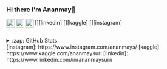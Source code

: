 ### Hi there I'm Ananmay👋

<!--
**ananmaysuri/ananmaysuri** is a ✨ _special_ ✨ repository because its `README.md` (this file) appears on your GitHub profile.

### Connect with me:

<!--[<img align="left" alt="ananmaysuri.com" width="22px" src="https://raw.githubusercontent.com/iconic/open-iconic/master/svg/globe.svg" />][website]-->
[<img align="left" alt="Ananmay | LinkedIn" width="22px" src="https://cdn.jsdelivr.net/npm/simple-icons@v3/icons/linkedin.svg" />][linkedin]
[<img align="left" alt="Ananmay | Kaggle" width="22px" src="https://cdn.jsdelivr.net/npm/simple-icons@v3/icons/kaggle.svg" />][kaggle]
[<img align="left" alt="Ananmay | Instagram" width="22px" src="https://cdn.jsdelivr.net/npm/simple-icons@v3/icons/instagram.svg" />][instagram]

<br />

<details>
  <summary>:zap: GitHub Stats</summary>

  <img align="left" alt="Ananmay's GitHub Stats" src="https://github-readme-stats.codestackr.vercel.app/api?username=ananmaysuri&show_icons=true&hide_border=true" />

</details>
<!--[website]: https://ananmaysuri.com-->
[instagram]: https://www.instagram.com/ananmays/
[kaggle]: https://www.kaggle.com/ananmaysuri
[linkedin]: https://www.linkedin.com/in/ananmaysuri/

